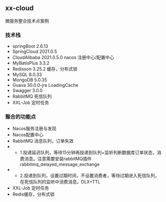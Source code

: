 ## xx-cloud
微服务整合技术点案例

### 技术栈
- springBoot 2.6.13
- SpringCloud 2021.0.5
- CloudAlibaba 2021.0.5.0 nacos 注册中心/配置中心
- MyBatisPlus 3.3.2
- Redisson 3.25.2 缓存，分布式锁
- MySQL 8.0.33
- MongoDB 5.0.35
- Guava 30.0.0-jre LoadingCache
- Swagger 3.0.0
- RabbitMQ 死信队列
- XXL-Job 定时任务

### 整合的功能点
- Nacos服务注册与发现
- Nacos配置中心
- RabbitMQ 消息队列，订单失效
- - 1.投递延迟队列，等待15分钟再投递到队列+监听判断数据库订单状态，消费消息。注意需要安装rabbitMQ插件 rabbitmq_delayed_message_exchange
- - 2.投递到队列，设置过期时间，不设置消费者，等待过期进入死信队列，在死信队列的监听中消费消息。DLX+TTL
- XXL-Job 定时任务
- Redis缓存，分布式锁